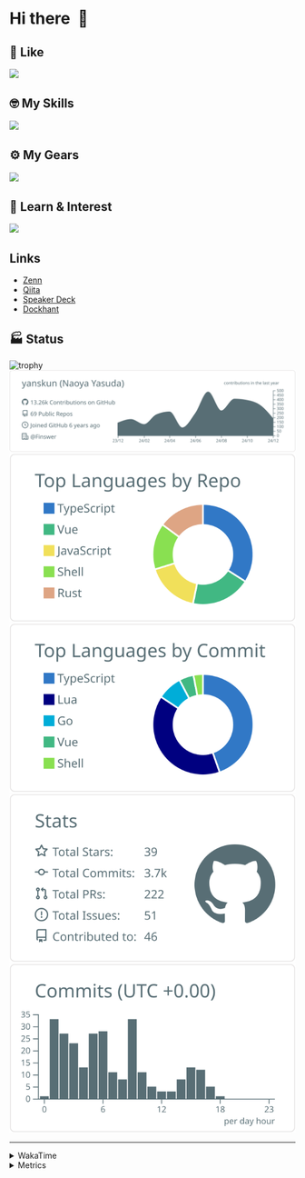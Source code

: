 # Hi there&nbsp; :wave:

## 💌 Like
<img src="https://go-skill-icons.vercel.app/api/icons?i=github" />

## 🤓 My Skills
<img src="https://go-skill-icons.vercel.app/api/icons?i=js,ts,vue,nuxtjs,react,nextjs,go,lua,git" />

## ⚙️ My Gears
<img src="https://go-skill-icons.vercel.app/api/icons?i=neovim,vscode,githubcopilot,alacritty,tmux" />

## 📖 Learn & Interest
<img src="https://go-skill-icons.vercel.app/api/icons?i=rust,deno,css,zig,playwright,githubactions,storybook,netlify,eslint" />

## Links
- [Zenn](https://zenn.dev/yanskun)
- [Qiita](https://qiita.com/yanskun)
- [Speaker Deck](https://speakerdeck.com/yanskun)
- [Dockhant](https://www.dockhunt.com/users/yanskun)

<!-- https://github.com/ryo-ma/github-profile-trophy -->

## 🏭 Status

<img src="https://github-profile-trophy.vercel.app/?username=yanskun&theme=onedark&row=1" alt="trophy">

<!-- https://github.com/vn7n24fzkq/github-profile-summary-cards -->
<picture>
  <source media="(prefers-color-scheme: dark)" srcset="https://raw.githubusercontent.com/yanskun/yanskun/master/profile-summary-card-output/nord_dark/0-profile-details.svg">
 <img src="https://raw.githubusercontent.com/yanskun/yanskun/master/profile-summary-card-output/default/0-profile-details.svg">
</picture>
<br>
<picture>
  <source media="(prefers-color-scheme: dark)" srcset="https://raw.githubusercontent.com/yanskun/yanskun/master/profile-summary-card-output/nord_dark/1-repos-per-language.svg">
 <img src="https://raw.githubusercontent.com/yanskun/yanskun/master/profile-summary-card-output/default/1-repos-per-language.svg">
</picture>
<picture>
  <source media="(prefers-color-scheme: dark)" srcset="https://raw.githubusercontent.com/yanskun/yanskun/master/profile-summary-card-output/nord_dark/2-most-commit-language.svg">
 <img src="https://raw.githubusercontent.com/yanskun/yanskun/master/profile-summary-card-output/default/2-most-commit-language.svg">
</picture>
<br>
<picture>
  <source media="(prefers-color-scheme: dark)" srcset="https://raw.githubusercontent.com/yanskun/yanskun/master/profile-summary-card-output/nord_dark/3-stats.svg">
 <img src="https://raw.githubusercontent.com/yanskun/yanskun/master/profile-summary-card-output/default/3-stats.svg">
</picture>
<picture>
  <source media="(prefers-color-scheme: dark)" srcset="https://raw.githubusercontent.com/yanskun/yanskun/master/profile-summary-card-output/nord_dark/4-productive-time.svg">
 <img src="https://raw.githubusercontent.com/yanskun/yanskun/master/profile-summary-card-output/default/4-productive-time.svg">
</picture>

---

<details>
  <summary>WakaTime</summary>
<!--START_SECTION:waka-->
![Code Time](http://img.shields.io/badge/Code%20Time-1%2C614%20hrs%2024%20mins-blue)

**🐱 My GitHub Data** 

> 📦 145.1 kB Used in GitHub's Storage 
 > 
> 🏆 3,244 Contributions in the Year 2024
 > 
> 💼 Opted to Hire
 > 
> 📜 126 Public Repositories 
 > 
> 🔑 4 Private Repositories 
 > 
**I'm an Early 🐤** 

```text
🌞 Morning                7187 commits        ████░░░░░░░░░░░░░░░░░░░░░   14.51 % 
🌆 Daytime                27190 commits       ██████████████░░░░░░░░░░░   54.89 % 
🌃 Evening                11638 commits       ██████░░░░░░░░░░░░░░░░░░░   23.49 % 
🌙 Night                  3519 commits        ██░░░░░░░░░░░░░░░░░░░░░░░   07.10 % 
```
📅 **I'm Most Productive on Tuesday** 

```text
Monday                   7226 commits        ████░░░░░░░░░░░░░░░░░░░░░   14.59 % 
Tuesday                  10402 commits       █████░░░░░░░░░░░░░░░░░░░░   21.00 % 
Wednesday                9707 commits        █████░░░░░░░░░░░░░░░░░░░░   19.60 % 
Thursday                 9458 commits        █████░░░░░░░░░░░░░░░░░░░░   19.09 % 
Friday                   7594 commits        ████░░░░░░░░░░░░░░░░░░░░░   15.33 % 
Saturday                 2119 commits        █░░░░░░░░░░░░░░░░░░░░░░░░   04.28 % 
Sunday                   3028 commits        ██░░░░░░░░░░░░░░░░░░░░░░░   06.11 % 
```


📊 **This Week I Spent My Time On** 

```text
🕑︎ Time Zone: Asia/Tokyo

💬 Programming Languages: 
TypeScript               23 hrs 54 mins      ████████████████████░░░░░   80.52 % 
Lua                      1 hr 19 mins        █░░░░░░░░░░░░░░░░░░░░░░░░   04.49 % 
TOML                     1 hr 3 mins         █░░░░░░░░░░░░░░░░░░░░░░░░   03.56 % 
JSON                     41 mins             █░░░░░░░░░░░░░░░░░░░░░░░░   02.35 % 
Bash                     36 mins             █░░░░░░░░░░░░░░░░░░░░░░░░   02.06 % 

🔥 Editors: 
Neovim                   29 hrs 41 mins      █████████████████████████   100.00 % 
VS Code                  0 secs              ░░░░░░░░░░░░░░░░░░░░░░░░░   00.00 % 

💻 Operating System: 
Mac                      29 hrs 41 mins      █████████████████████████   100.00 % 
```


 Last Updated on 13/12/2024 06:28:14 UTC
<!--END_SECTION:waka-->
</details>

<details>
  <summary>Metrics</summary>
  <img src="https://github.com/yanskun/yanskun/blob/main/github-metrics.svg" alt="Metrics">
</details>
